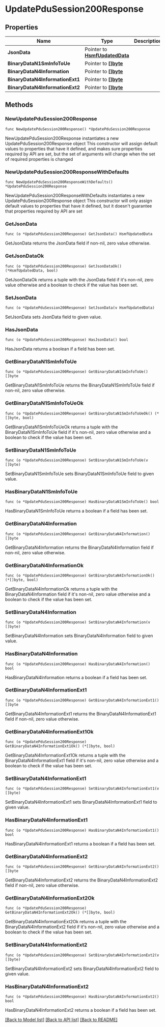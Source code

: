 # UpdatePduSession200Response

## Properties

Name | Type | Description | Notes
------------ | ------------- | ------------- | -------------
**JsonData** | Pointer to [**HsmfUpdatedData**](HsmfUpdatedData.md) |  | [optional] 
**BinaryDataN1SmInfoToUe** | Pointer to [**[]byte**]([]byte.md) |  | [optional] 
**BinaryDataN4Information** | Pointer to [**[]byte**]([]byte.md) |  | [optional] 
**BinaryDataN4InformationExt1** | Pointer to [**[]byte**]([]byte.md) |  | [optional] 
**BinaryDataN4InformationExt2** | Pointer to [**[]byte**]([]byte.md) |  | [optional] 

## Methods

### NewUpdatePduSession200Response

`func NewUpdatePduSession200Response() *UpdatePduSession200Response`

NewUpdatePduSession200Response instantiates a new UpdatePduSession200Response object
This constructor will assign default values to properties that have it defined,
and makes sure properties required by API are set, but the set of arguments
will change when the set of required properties is changed

### NewUpdatePduSession200ResponseWithDefaults

`func NewUpdatePduSession200ResponseWithDefaults() *UpdatePduSession200Response`

NewUpdatePduSession200ResponseWithDefaults instantiates a new UpdatePduSession200Response object
This constructor will only assign default values to properties that have it defined,
but it doesn't guarantee that properties required by API are set

### GetJsonData

`func (o *UpdatePduSession200Response) GetJsonData() HsmfUpdatedData`

GetJsonData returns the JsonData field if non-nil, zero value otherwise.

### GetJsonDataOk

`func (o *UpdatePduSession200Response) GetJsonDataOk() (*HsmfUpdatedData, bool)`

GetJsonDataOk returns a tuple with the JsonData field if it's non-nil, zero value otherwise
and a boolean to check if the value has been set.

### SetJsonData

`func (o *UpdatePduSession200Response) SetJsonData(v HsmfUpdatedData)`

SetJsonData sets JsonData field to given value.

### HasJsonData

`func (o *UpdatePduSession200Response) HasJsonData() bool`

HasJsonData returns a boolean if a field has been set.

### GetBinaryDataN1SmInfoToUe

`func (o *UpdatePduSession200Response) GetBinaryDataN1SmInfoToUe() []byte`

GetBinaryDataN1SmInfoToUe returns the BinaryDataN1SmInfoToUe field if non-nil, zero value otherwise.

### GetBinaryDataN1SmInfoToUeOk

`func (o *UpdatePduSession200Response) GetBinaryDataN1SmInfoToUeOk() (*[]byte, bool)`

GetBinaryDataN1SmInfoToUeOk returns a tuple with the BinaryDataN1SmInfoToUe field if it's non-nil, zero value otherwise
and a boolean to check if the value has been set.

### SetBinaryDataN1SmInfoToUe

`func (o *UpdatePduSession200Response) SetBinaryDataN1SmInfoToUe(v []byte)`

SetBinaryDataN1SmInfoToUe sets BinaryDataN1SmInfoToUe field to given value.

### HasBinaryDataN1SmInfoToUe

`func (o *UpdatePduSession200Response) HasBinaryDataN1SmInfoToUe() bool`

HasBinaryDataN1SmInfoToUe returns a boolean if a field has been set.

### GetBinaryDataN4Information

`func (o *UpdatePduSession200Response) GetBinaryDataN4Information() []byte`

GetBinaryDataN4Information returns the BinaryDataN4Information field if non-nil, zero value otherwise.

### GetBinaryDataN4InformationOk

`func (o *UpdatePduSession200Response) GetBinaryDataN4InformationOk() (*[]byte, bool)`

GetBinaryDataN4InformationOk returns a tuple with the BinaryDataN4Information field if it's non-nil, zero value otherwise
and a boolean to check if the value has been set.

### SetBinaryDataN4Information

`func (o *UpdatePduSession200Response) SetBinaryDataN4Information(v []byte)`

SetBinaryDataN4Information sets BinaryDataN4Information field to given value.

### HasBinaryDataN4Information

`func (o *UpdatePduSession200Response) HasBinaryDataN4Information() bool`

HasBinaryDataN4Information returns a boolean if a field has been set.

### GetBinaryDataN4InformationExt1

`func (o *UpdatePduSession200Response) GetBinaryDataN4InformationExt1() []byte`

GetBinaryDataN4InformationExt1 returns the BinaryDataN4InformationExt1 field if non-nil, zero value otherwise.

### GetBinaryDataN4InformationExt1Ok

`func (o *UpdatePduSession200Response) GetBinaryDataN4InformationExt1Ok() (*[]byte, bool)`

GetBinaryDataN4InformationExt1Ok returns a tuple with the BinaryDataN4InformationExt1 field if it's non-nil, zero value otherwise
and a boolean to check if the value has been set.

### SetBinaryDataN4InformationExt1

`func (o *UpdatePduSession200Response) SetBinaryDataN4InformationExt1(v []byte)`

SetBinaryDataN4InformationExt1 sets BinaryDataN4InformationExt1 field to given value.

### HasBinaryDataN4InformationExt1

`func (o *UpdatePduSession200Response) HasBinaryDataN4InformationExt1() bool`

HasBinaryDataN4InformationExt1 returns a boolean if a field has been set.

### GetBinaryDataN4InformationExt2

`func (o *UpdatePduSession200Response) GetBinaryDataN4InformationExt2() []byte`

GetBinaryDataN4InformationExt2 returns the BinaryDataN4InformationExt2 field if non-nil, zero value otherwise.

### GetBinaryDataN4InformationExt2Ok

`func (o *UpdatePduSession200Response) GetBinaryDataN4InformationExt2Ok() (*[]byte, bool)`

GetBinaryDataN4InformationExt2Ok returns a tuple with the BinaryDataN4InformationExt2 field if it's non-nil, zero value otherwise
and a boolean to check if the value has been set.

### SetBinaryDataN4InformationExt2

`func (o *UpdatePduSession200Response) SetBinaryDataN4InformationExt2(v []byte)`

SetBinaryDataN4InformationExt2 sets BinaryDataN4InformationExt2 field to given value.

### HasBinaryDataN4InformationExt2

`func (o *UpdatePduSession200Response) HasBinaryDataN4InformationExt2() bool`

HasBinaryDataN4InformationExt2 returns a boolean if a field has been set.


[[Back to Model list]](../README.md#documentation-for-models) [[Back to API list]](../README.md#documentation-for-api-endpoints) [[Back to README]](../README.md)


